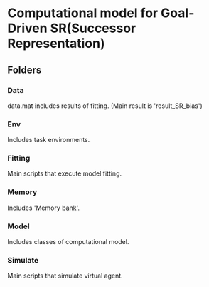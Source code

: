 # Computational model for Goal-Driven SR(Successor Representation)

## Folders

### Data
data.mat includes results of fitting. (Main result is 'result_SR_bias')

### Env
Includes task environments.

### Fitting
Main scripts that execute model fitting.

### Memory
Includes 'Memory bank'.

### Model
Includes classes of computational model.

### Simulate
Main scripts that simulate virtual agent.